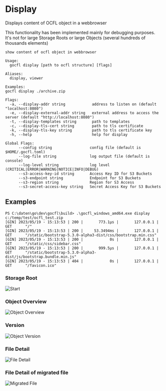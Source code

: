 # Display

Displays content of OCFL object in a webbrowser

This functionality has been implemented mainly for debugging purposes.
It's not for large Storage Roots or large Objects (several hundreds of thousands elements)

```text
show content of ocfl object in webbrowser

Usage:
  gocfl display [path to ocfl structure] [flags]

Aliases:
  display, viewer

Examples:
gocfl display ./archive.zip

Flags:
  -a, --display-addr string            address to listen on (default "localhost:8080")
  -e, --display-external-addr string   external address to access the server (default "http://localhost:8080")
  -t, --display-templates string       path to templates
  -c, --display-tls-cert string        path to tls certificate
  -k, --display-tls-key string         path to tls certificate key
  -h, --help                           help for display

Global Flags:
      --config string                 config file (default is $HOME/.gocfl.toml)
      --log-file string               log output file (default is console)
      --log-level string              log level (CRITICAL|ERROR|WARNING|NOTICE|INFO|DEBUG)
      --s3-access-key-id string       Access Key ID for S3 Buckets
      --s3-endpoint string            Endpoint for S3 Buckets
      --s3-region string              Region for S3 Access
      --s3-secret-access-key string   Secret Access Key for S3 Buckets
```

## Examples

```
PS C:\daten\go\dev\gocfl\build> .\gocfl_windows_amd64.exe display c:/temp/test/ocfl_test.zip
[GIN] 2023/05/19 - 15:13:53 | 200 |       773.1µs |       127.0.0.1 | GET      "/"
[GIN] 2023/05/19 - 15:13:53 | 200 |     53.3494ms |       127.0.0.1 | GET      "/static/bootstrap-5.3.0-alpha3-dist/css/bootstrap.min.css"
[GIN] 2023/05/19 - 15:13:53 | 200 |            0s |       127.0.0.1 | GET      "/static/css/sidebar.css"
[GIN] 2023/05/19 - 15:13:53 | 200 |       999.5µs |       127.0.0.1 | GET      "/static/bootstrap-5.3.0-alpha3-dist/js/bootstrap.bundle.min.js"
[GIN] 2023/05/19 - 15:13:53 | 404 |            0s |       127.0.0.1 | GET      "/favicon.ico"
```
### Storage Root

![Start](display_start.png)

### Object Overview
![Object Overview](display_object_overview.png)

### Version
![Object Version](display_version.png)

### File Detail
![File Detail](display_detail_png.png)

### File Detail of migrated file
![Migrated File](display_detail_migrated.png)
